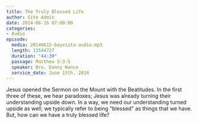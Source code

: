 ```yaml
---
title: The Truly Blessed Life
author: Site Admin
date: 2014-06-16 07:00:00
categories:
- Audio
episode:
  media: 20140615-bayvista-audio.mp3
  length: 13544727
  duration: "44:30"
  passage: Matthew 5:3-5
  speaker: Bro. Danny Nance
  service_date: June 15th, 2014
---
```

Jesus opened the Sermon on the Mount with the Beatitudes. In the first three of these, we hear paradoxes; Jesus was already turning their understanding upside down. In a way, we need our understanding turned upside as well; we typically refer to being "blessed" as things that we have. But, how can we have a truly blessed life?
